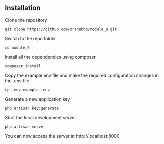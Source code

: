 

## Installation



Clone the repository

    git clone https://github.com/srshubho/module_9.git

Switch to the repo folder

    cd module_9

Install all the dependencies using composer

    composer install

Copy the example env file and make the required configuration changes in the .env file

    cp .env.example .env

Generate a new application key

    php artisan key:generate

Start the local development server

    php artisan serve

You can now access the server at http://localhost:8000




